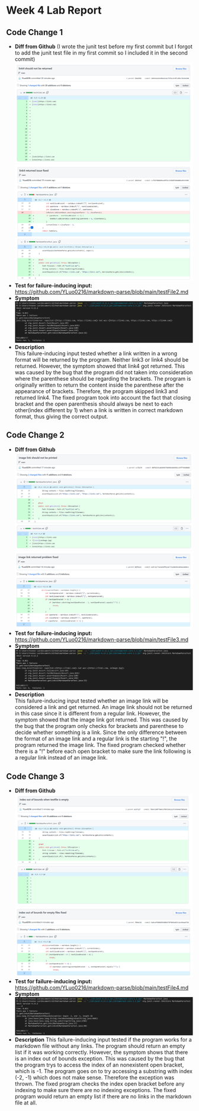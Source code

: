 # Week 4 Lab Report

## Code Change 1
- **Diff from Github** (I wrote the junit test before my first commit but I forgot to add the junit test file in my first commit so I included it in the second commit)
![commit1-1](commit1-1.png)
![commit1-2](commit1-2.png)
- **Test for failure-inducing input:** https://github.com/YLuo0216/markdown-parse/blob/main/testFile2.md
- **Symptom**
![Symptom1](Symptom1.png)
- **Description**  
This failure-inducing input tested whether a link written in a wrong format will be returned by the program. Neither link3 or link4 should be returned. However, the symptom showed that link4 got returned. This was caused by the bug that the program did not taken into consideration where the parenthese should be regarding the brackets. The program is originally written to return the content inside the parenthese after the appearance of brackets. Therefore, the program skipped link3 and returned link4. The fixed program took into account the fact that closing bracket and the open parenthesis should always be next to each other(index different by 1) when a link is written in correct markdown format, thus giving the correct output.

## Code Change 2
- **Diff from Github**
![commit2-1](commit2-1.png)
![commit2-2](commit2-2.png)
- **Test for failure-inducing input:** https://github.com/YLuo0216/markdown-parse/blob/main/testFile3.md
- **Symptom**
![Symptom2](Symptom2.png)
- **Description**  
This failure-inducing input tested whether an image link will be considered a link and get returned. An image link should not be returned in this case since it is different from a regular link. However, the symptom showed that the image link got returned. This was caused by the bug that the program only checks for brackets and parenthese to decide whether something is a link. Since the only difference between the format of an image link and a regular link is the starting "!", the program returned the image link. The fixed program checked whether there is a "!" before each open bracket to make sure the link following is a regular link instead of an image link.

## Code Change 3
- **Diff from Github**
![commit3-1](commit3-1.png)
![commit3-2](commit3-2.png)
- **Test for failure-inducing input:** https://github.com/YLuo0216/markdown-parse/blob/main/testFile4.md
- **Symptom**
![Symptom3](Symptom3.png)
- **Description** 
This failure-inducing input tested if the program works for a markdown file without any links. The program should return an empty list if it was working correctly. However, the symptom shows that there is an index out of bounds exception. This was caused by the bug that the program trys to access the index of an nonexistent open bracket, which is -1. The program goes on to try accessing a substring with index (-2, -1) which does not make sense. Therefore the exception was thrown. The fixed program checks the index open bracket before any indexing to make sure there are no indexing exceptions. The fixed program would return an empty list if there are no links in the markdown file at all.

